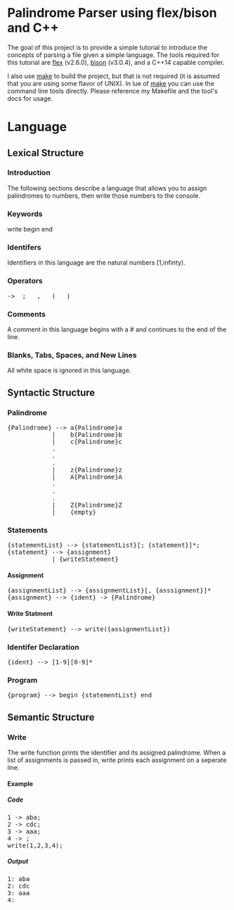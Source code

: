 # Palindrome Parser using flex/bison and C++
The goal of this project is to provide a simple tutorial to introduce the concepts of parsing a file given a simple language. The tools required for this tutorial are [flex](https://github.com/westes/flex) (v2.6.0), [bison](https://www.gnu.org/software/bison/manual/html_node/index.html) (v3.0.4), and a C++14 capable compiler.

I also use [make](https://www.gnu.org/software/make/) to build the project, but that is not required (it is assumed that you are using some flavor of UNIX). In lue of [make](https://www.gnu.org/software/make/) you can use the command line tools directly. Please reference my Makefile and the tool's docs for usage.

# Language
## Lexical Structure
### Introduction
The following sections describe a language that allows you to assign palindromes to numbers, then write those numbers to the console.

### Keywords
write begin end

### Identifers
Identifiers in this language are the natural numbers [1,infinty).

### Operators
<pre>->  ;   ,   (   )</pre>

### Comments
A comment in this language begins with a # and continues to the end of the line.

### Blanks, Tabs, Spaces, and New Lines
All white space is ignored in this language.

## Syntactic Structure
### Palindrome
<pre>
{Palindrome} --> a{Palindrome}a
            |    b{Palindrome}b
            |    c{Palindrome}c
            .
            .
            .
            |    z{Palindrome}z
            |    A{Palindrome}A
            .
            .
            .
            |    Z{Palindrome}Z
            |    {empty}
</pre>

### Statements
<pre>
{statementList} --> {statementList}[; {statement}]*;
{statement} --> {assignment}
            | {writeStatement}
</pre>

#### Assignment
<pre>
{assignmentList} --> {assignmentList}[, {asssignment}]*
{assignment} --> {ident} -> {Palindrome}
</pre>

#### Write Statment
<pre>{writeStatement} --> write({assignmentList})</pre>

### Identifer Declaration

<pre>{ident} --> [1-9][0-9]*</pre>

### Program
<pre>{program} --> begin {statementList} end</pre>

## Semantic Structure
### Write
The write function prints the identifier and its assigned palindrome. When a list of assignments is passed in, write prints each assignment on a seperate line.
#### Example
##### Code
<pre>
1 -> aba;
2 -> cdc;
3 -> aaa;
4 -> ;
write(1,2,3,4);
</pre>

##### Output
<pre>
1: aba
2: cdc
3: aaa
4:
</pre>